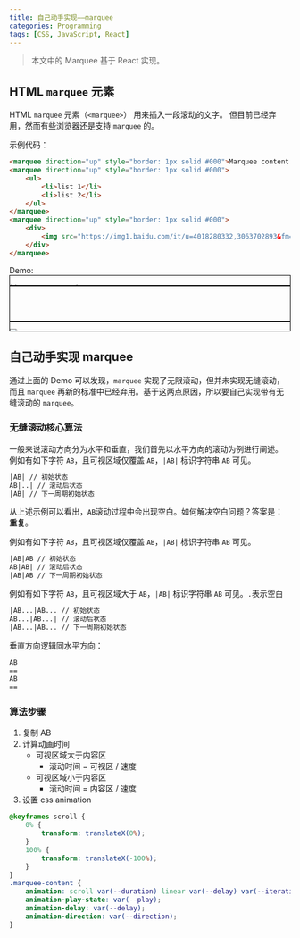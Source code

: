 ```yaml
---
title: 自己动手实现——marquee
categories: Programming
tags: [CSS, JavaScript, React]
---
```


> 本文中的 Marquee 基于 React 实现。

## HTML `marquee` 元素
HTML `marquee` 元素（`<marquee>`） 用来插入一段滚动的文字。 但目前已经弃用，然而有些浏览器还是支持 `marquee` 的。

示例代码：
```html
<marquee direction="up" style="border: 1px solid #000">Marquee content 1</marquee>
<marquee direction="up" style="border: 1px solid #000">
    <ul>
        <li>list 1</li>
        <li>list 2</li>
    </ul>
</marquee>
<marquee direction="up" style="border: 1px solid #000">
    <div>
        <img src="https://img1.baidu.com/it/u=4018280332,3063702893&fm=253&fmt=auto&app=138&f=JPEG?w=500&h=500" />
    </div>
</marquee>

```
Demo:
<marquee direction="up" style="border: 1px solid #000">Marquee content 1</marquee>
<marquee direction="up" style="border: 1px solid #000">
<ul>
<li>list 1</li>
<li>list 2</li>
</ul>
</marquee>
<marquee direction="up" style="border: 1px solid #000"><div><img src="https://img1.baidu.com/it/u=4018280332,3063702893&fm=253&fmt=auto&app=138&f=JPEG?w=500&h=500"/></div></marquee>


## 自己动手实现 marquee
通过上面的 Demo 可以发现，`marquee` 实现了无限滚动，但并未实现无缝滚动，而且 `marquee` 再新的标准中已经弃用。基于这两点原因，所以要自己实现带有无缝滚动的 `marquee`。

### 无缝滚动核心算法
一般来说滚动方向分为水平和垂直，我们首先以水平方向的滚动为例进行阐述。
例如有如下字符 `AB`，且可视区域仅覆盖 `AB`，`|AB|` 标识字符串 `AB` 可见。
```html
|AB| // 初始状态
AB|..| // 滚动后状态
|AB| // 下一周期初始状态
```
从上述示例可以看出，`AB`滚动过程中会出现空白。如何解决空白问题？答案是：**重复**。

例如有如下字符 `AB`，且可视区域仅覆盖 `AB`，`|AB|` 标识字符串 `AB` 可见。
```html
|AB|AB // 初始状态
AB|AB| // 滚动后状态
|AB|AB // 下一周期初始状态
```
例如有如下字符 `AB`，且可视区域大于 `AB`，`|AB|` 标识字符串 `AB` 可见。`.`表示空白
```html
|AB...|AB... // 初始状态
AB...|AB...| // 滚动后状态
|AB...|AB... // 下一周期初始状态
```
垂直方向逻辑同水平方向：
```html
AB
==
AB
==
```


### 算法步骤
1. 复制 AB
2. 计算动画时间
   - 可视区域大于内容区
     - 滚动时间 = 可视区 / 速度
   - 可视区域小于内容区
     - 滚动时间 = 内容区 / 速度
3. 设置 css animation


```css
@keyframes scroll {
    0% {
        transform: translateX(0%);
    }
    100% {
        transform: translateX(-100%);
    }
}
.marquee-content {
    animation: scroll var(--duration) linear var(--delay) var(--iteration-count);
    animation-play-state: var(--play);
    animation-delay: var(--delay);
    animation-direction: var(--direction);
}
```
